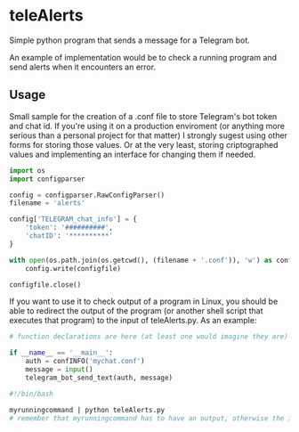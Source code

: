 # teleAlerts

Simple python program that sends a message for a Telegram bot.

An example of implementation would be to check a running program and send alerts when it encounters an error.


## Usage
Small sample for the creation of a .conf file to store Telegram's bot token and chat id. If you're using it on a production enviroment (or anything more serious than a personal project for that matter) I strongly sugest using other forms for storing those values. Or at the very least, storing criptographed values and implementing an interface for changing them if needed.

```python
import os
import configparser

config = configparser.RawConfigParser()
filename = 'alerts'

config['TELEGRAM_chat_info'] = {
	'token': '##########',
	'chatID': '**********'
}

with open(os.path.join(os.getcwd(), (filename + '.conf')), 'w') as configfile:
	config.write(configfile)

configfile.close()
```

If you want to use it to check output of a program in Linux, you should be able to redirect the output of the program (or another shell script that executes that program) to the input of teleAlerts.py. As an example:

```python
# function declarations are here (at least one would imagine they are) #

if __name__ == '__main__':
	auth = confINFO('mychat.conf')
	message = input()
	telegram_bot_send_text(auth, message)
```

```bash
#!/bin/bash

myrunningcommand | python teleAlerts.py
# remember that myrunningcommand has to have an output, otherwise the input of teleAlerts.py will be empty
```
